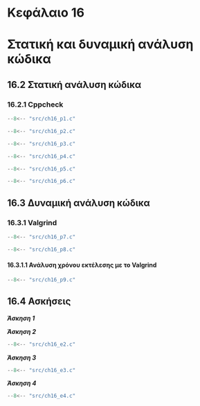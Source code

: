 # Κεφάλαιο 16

<h1>Στατική και δυναμική ανάλυση κώδικα</h1>

## 16.2 Στατική ανάλυση κώδικα

### 16.2.1 Cppcheck

```{.c title="ch16_p1.c" linenums="1"}
--8<-- "src/ch16_p1.c"
```

```{.c title="ch16_p2.c" linenums="1"}
--8<-- "src/ch16_p2.c"
```

```{.c title="ch16_p3.c" linenums="1"}
--8<-- "src/ch16_p3.c"
```

```{.c title="ch16_p4.c" linenums="1"}
--8<-- "src/ch16_p4.c"
```

```{.c title="ch16_p5.c" linenums="1"}
--8<-- "src/ch16_p5.c"
```

```{.c title="ch16_p6.c" linenums="1"}
--8<-- "src/ch16_p6.c"
```

## 16.3 Δυναμική ανάλυση κώδικα

### 16.3.1 Valgrind

```{.c title="ch16_p7.c" linenums="1"}
--8<-- "src/ch16_p7.c"
```

```{.c title="ch16_p8.c" linenums="1"}
--8<-- "src/ch16_p8.c"
```

#### 16.3.1.1 Ανάλυση χρόνου εκτέλεσης με το Valgrind

```{.c title="ch16_p9.c" linenums="1"}
--8<-- "src/ch16_p9.c"
```


## 16.4 Ασκήσεις

***Άσκηση 1***


***Άσκηση 2***

```{.c title="ch16_e2.c" linenums="1"}
--8<-- "src/ch16_e2.c"
```

***Άσκηση 3***

```{.c title="ch16_e3.c" linenums="1"}
--8<-- "src/ch16_e3.c"
```

***Άσκηση 4***

```{.c title="ch16_e4.c" linenums="1"}
--8<-- "src/ch16_e4.c"
```
